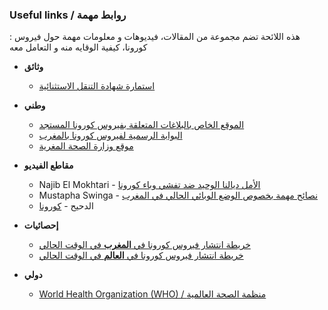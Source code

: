 ### Useful links / روابط مهمة

: هذه اللائحة تضم مجموعة من المقالات، فيديوهات و معلومات مهمة حول فيروس كورونا، كيفية الوقايه منه و التعامل معه

* **وثائق**
    - [استمارة شهادة التنقل الاستثنائية](http://covid19.interieur.gov.ma/assets/files/attestation_confinement_ar.pdf)


* **وطني**
    - [الموقع الخاص بالبلاغات المتعلقة بفيروس كورونا المستجد](http://covid19.interieur.gov.ma/)
    - [البوابة الرسمية لفيروس كورونا بالمغرب](http://www.covidmaroc.ma/)
    - [موقع وزارة الصحة المغرية](https://www.sante.gov.ma/Pages/Accueil.aspx)


* **مقاطع الفيديو**
    - Najib El Mokhtari -  [الأمل ديالنا الوحيد ضد تفشي وباء كورونا](https://www.youtube.com/watch?v=y-5GhynCxV4)
    - Mustapha Swinga - [نصائح مهمة بخصوص الوضع الوبائي الحالي في المغرب](https://www.youtube.com/watch?v=MoQzKA2VGIQ)
    - الدحيح - [كورونا](https://www.youtube.com/watch?v=mawje1RAKOw&feature=youtu.be)

* **إحصائيات**
    - [خريطة انتشار فيروس كورونا في **المغرب** في الوقت الحالي](https://www.datamaroc.com/covid19/) 
    - [خريطة انتشار فيروس كورونا في **العالم** في الوقت الحالي](https://www.who.int/redirect-pages/page/novel-coronavirus-(covid-19)-situation-dashboard) 

* **دولي**
    - [World Health Organization (WHO) / منظمة الصحة العالمية](https://www.who.int/)